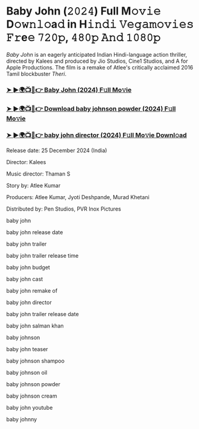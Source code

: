 #  Baby John (𝟸𝟶𝟸𝟺) Full M𝚘𝚟𝚒𝚎 D𝚘𝚠𝚗𝚕𝚘a𝚍 in H𝚒𝚗𝚍𝚒 𝚅𝚎𝚐𝚊𝚖𝚘𝚟𝚒𝚎𝚜 𝙵𝚛e𝚎 𝟽𝟸𝟶𝚙, 𝟺𝟾𝟶𝚙 𝙰𝚗𝚍 𝟷𝟶𝟾𝟶𝚙

*Baby John* is an eagerly anticipated Indian Hindi-language action thriller, directed by Kalees and produced by Jio Studios, Cine1 Studios, and A for Apple Productions. The film is a remake of Atlee's critically acclaimed 2016 Tamil blockbuster *Theri*.

<h3><a href="https://bollyflax.cfd/">➤ ►🌍📺📱👉 Baby John (2024) F𝚞ll Mo𝚟ie</a></h3>

<h3><a href="https://bollyflax.cfd/">➤ ►🌍📺📱👉 Download baby johnson powder (2024) F𝚞ll Mo𝚟ie</a></h3>

<h3><a href="https://bollyflax.cfd/">➤ ►🌍📺📱👉 baby john director (2024) F𝚞ll Mo𝚟ie Downl𝚘ad</a></h3>

Release date: 25 December 2024 (India)

Director: Kalees

Music director: Thaman S

Story by: Atlee Kumar

Producers: Atlee Kumar, Jyoti Deshpande, Murad Khetani

Distributed by: Pen Studios, PVR Inox Pictures

baby john

baby john release date

baby john trailer

baby john trailer release time

baby john budget

baby john cast

baby john remake of

baby john director

baby john trailer release date

baby john salman khan

baby johnson

baby john teaser

baby johnson shampoo

baby johnson oil

baby johnson powder

baby johnson cream

baby john youtube

baby johnny

